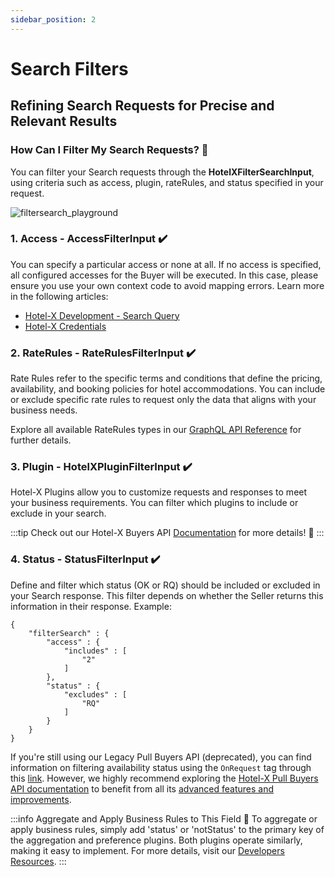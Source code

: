 ```yaml
--- 
sidebar_position: 2
---
```



# Search Filters

## Refining Search Requests for Precise and Relevant Results

### How Can I Filter My Search Requests? 🚀
You can filter your Search requests through the **HotelXFilterSearchInput**, using criteria such as access, plugin, rateRules, and status specified in your request.

![filtersearch_playground](https://storage.travelgate.com/kbase/filtersearch_playground.png)

### 1. Access - AccessFilterInput ✔️
You can specify a particular access or none at all. If no access is specified, all configured accesses for the Buyer will be executed. In this case, please ensure you use your own context code to avoid mapping errors. Learn more in the following articles:

- [Hotel-X Development - Search Query](/docs/apis/for-buyers/hotel-x-pull-buyers-api/booking-flow/search)
- [Hotel-X Credentials](/kb/connectivity-products/for-buyers/hotel-x/hotel-x-credentials)

### 2. RateRules - RateRulesFilterInput ✔️
Rate Rules refer to the specific terms and conditions that define the pricing, availability, and booking policies for hotel accommodations. You can include or exclude specific rate rules to request only the data that aligns with your business needs.

Explore all available RateRules types in our [GraphQL API Reference](/api/types/enums/rate-rules-type) for further details.

### 3. Plugin - HotelXPluginFilterInput ✔️
Hotel-X Plugins allow you to customize requests and responses to meet your business requirements. You can filter which plugins to include or exclude in your search.

:::tip
Check out our Hotel-X Buyers API [Documentation](/docs/apis/for-buyers/hotel-x-pull-buyers-api/plugins/overview) for more details! 🚀
:::

### 4. Status - StatusFilterInput ✔️
Define and filter which status (OK or RQ) should be included or excluded in your Search response. This filter depends on whether the Seller returns this information in their response. Example:

```
{
    "filterSearch" : {
        "access" : {
            "includes" : [
                "2"
            ]
        },
        "status" : {
            "excludes" : [
                "RQ"
            ]
        }
    }
}
```

If you're still using our Legacy Pull Buyers API (deprecated), you can find information on filtering availability status using the `OnRequest` tag through this [link](/docs/apis/for-buyers/legacy-pull-buyers-api/booking-flow/avail). However, we highly recommend exploring the [Hotel-X Pull Buyers API documentation](/docs/apis/for-buyers/hotel-x-pull-buyers-api/plugins/overview) to benefit from all its [advanced features and improvements](/kb/connectivity-products/for-buyers/hotel-x/why-develop-hotel-x-explained).

:::info Aggregate and Apply Business Rules to This Field 🚀
To aggregate or apply business rules, simply add 'status' or 'notStatus' to the primary key of the aggregation and preference plugins. Both plugins operate similarly, making it easy to implement. For more details, visit our [Developers Resources](/docs/apis/for-buyers/hotel-x-pull-buyers-api/plugins/overview).
:::

